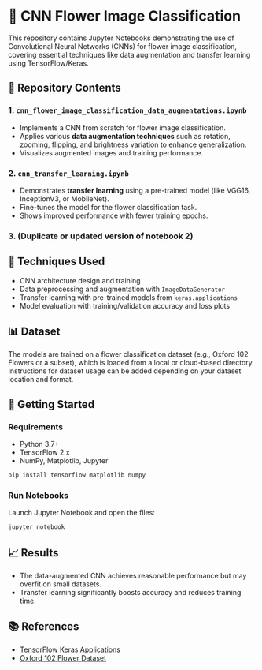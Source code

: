 # 🌼 CNN Flower Image Classification

This repository contains Jupyter Notebooks demonstrating the use of Convolutional Neural Networks (CNNs) for flower image classification, covering essential techniques like data augmentation and transfer learning using TensorFlow/Keras.

## 📁 Repository Contents

### 1. `cnn_flower_image_classification_data_augmentations.ipynb`
- Implements a CNN from scratch for flower image classification.
- Applies various **data augmentation techniques** such as rotation, zooming, flipping, and brightness variation to enhance generalization.
- Visualizes augmented images and training performance.

### 2. `cnn_transfer_learning.ipynb`
- Demonstrates **transfer learning** using a pre-trained model (like VGG16, InceptionV3, or MobileNet).
- Fine-tunes the model for the flower classification task.
- Shows improved performance with fewer training epochs.

### 3. (Duplicate or updated version of notebook 2)

## 🧠 Techniques Used
- CNN architecture design and training
- Data preprocessing and augmentation with `ImageDataGenerator`
- Transfer learning with pre-trained models from `keras.applications`
- Model evaluation with training/validation accuracy and loss plots

## 📊 Dataset
The models are trained on a flower classification dataset (e.g., Oxford 102 Flowers or a subset), which is loaded from a local or cloud-based directory. Instructions for dataset usage can be added depending on your dataset location and format.

## 🚀 Getting Started

### Requirements
- Python 3.7+
- TensorFlow 2.x
- NumPy, Matplotlib, Jupyter

```bash
pip install tensorflow matplotlib numpy
```

### Run Notebooks
Launch Jupyter Notebook and open the files:
```bash
jupyter notebook
```

## 📈 Results
- The data-augmented CNN achieves reasonable performance but may overfit on small datasets.
- Transfer learning significantly boosts accuracy and reduces training time.

## 📚 References
- [TensorFlow Keras Applications](https://www.tensorflow.org/api_docs/python/tf/keras/applications)
- [Oxford 102 Flower Dataset](https://www.robots.ox.ac.uk/~vgg/data/flowers/102/)

